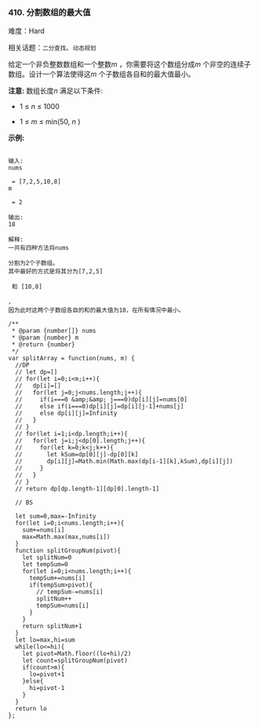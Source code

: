 ### 410. 分割数组的最大值

难度：Hard

相关话题：`二分查找`、`动态规划`

给定一个非负整数数组和一个整数*m* ，你需要将这个数组分成*m* 个非空的连续子数组。设计一个算法使得这*m* 个子数组各自和的最大值最小。



**注意:** 
数组长度*n* 满足以下条件:




* 1 &le; *n*  &le; 1000

* 1 &le; *m*  &le; min(50, *n* )





**示例:** 





```

输入:
nums

 = [7,2,5,10,8]
m

 = 2

输出:
18

解释:
一共有四种方法将nums

分割为2个子数组。
其中最好的方式是将其分为[7,2,5]

 和 [10,8]

，
因为此时这两个子数组各自的和的最大值为18，在所有情况中最小。

```



```
/**
 * @param {number[]} nums
 * @param {number} m
 * @return {number}
 */
var splitArray = function(nums, m) {
  //DP
  // let dp=[]
  // for(let i=0;i<m;i++){
  //   dp[i]=[]
  //   for(let j=0;j<nums.length;j++){
  //     if(i===0 &amp;&amp; j===0)dp[i][j]=nums[0]
  //     else if(i===0)dp[i][j]=dp[i][j-1]+nums[j]
  //     else dp[i][j]=Infinity
  //   }
  // }
  // for(let i=1;i<dp.length;i++){
  //   for(let j=i;j<dp[0].length;j++){
  //     for(let k=0;k<j;k++){
  //       let kSum=dp[0][j]-dp[0][k]
  //       dp[i][j]=Math.min(Math.max(dp[i-1][k],kSum),dp[i][j])
  //     }
  //   }
  // }
  // return dp[dp.length-1][dp[0].length-1]
  
  // BS
  
  let sum=0,max=-Infinity
  for(let i=0;i<nums.length;i++){
    sum+=nums[i]
    max=Math.max(max,nums[i])
  }
  function splitGroupNum(pivot){
    let splitNum=0
    let tempSum=0
    for(let i=0;i<nums.length;i++){
      tempSum+=nums[i]
      if(tempSum>pivot){
        // tempSum-=nums[i]
        splitNum++
        tempSum=nums[i]
      }
    }
    return splitNum+1
  }
  let lo=max,hi=sum
  while(lo<=hi){
    let pivot=Math.floor((lo+hi)/2)
    let count=splitGroupNum(pivot)
    if(count>m){
      lo=pivot+1
    }else{
      hi=pivot-1
    }
  }
  return lo
};



```

